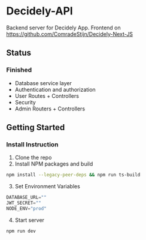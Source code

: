# Decidely-API
Backend server for Decidely App. Frontend on https://github.com/ComradeStijn/Decidely-Next-JS

## Status
### Finished
- Database service layer
- Authentication and authorization
- User Routes + Controllers
- Security
- Admin Routers + Controllers

## Getting Started
### Install Instruction
1. Clone the repo
2. Install NPM packages and build
  ```sh
  npm install --legacy-peer-deps && npm run ts-build
  ```
3. Set Environment Variables
```js
DATABASE_URL=""
JWT_SECRET=""
NODE_ENV="prod"
```
4. Start server
  ```
  npm run dev
  ```



